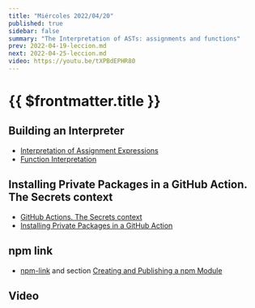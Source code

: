 ```yaml
---
title: "Miércoles 2022/04/20"
published: true
sidebar: false
summary: "The Interpretation of ASTs: assignments and functions"
prev: 2022-04-19-leccion.md
next: 2022-04-25-leccion.md
video: https://youtu.be/tXPBdEPHR80
---
```


# {{ $frontmatter.title }}

## Building an Interpreter

* [Interpretation of Assignment Expressions](/temas/interpretation/assignment-interpretation.html#l-values-and-r-values)
* [Function Interpretation](/temas/interpretation/function-interpretation.html)

## Installing Private Packages in a GitHub Action. The Secrets context

* [GitHub Actions. The Secrets context](/temas/introduccion-a-javascript/github-actions.html#the-secrets-context)
* [Installing Private Packages in a GitHub Action](/temas/introduccion-a-javascript/creating-and-publishing-npm-module.html#installing-private-packages-in-a-github-action)

## npm link

* [npm-link](https://docs.npmjs.com/cli/v8/commands/npm-link) and section [Creating and Publishing a npm Module](/temas/introduccion-a-javascript/creating-and-publishing-npm-module.md)


## Video

<youtube></youtube>